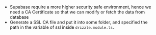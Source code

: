 * Supabase require a more higher security safe environment, hence we need a CA Certificate so that we can modify or fetch the data from database
* Generate a SSL CA file and put it into some folder, and specified the path in the variable of ssl inside ```drizzle.module.ts.```